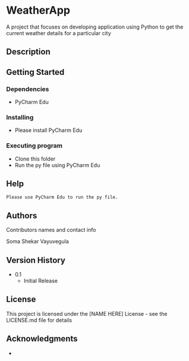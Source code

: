 # WeatherApp

A project that focuses on developing application using Python to get the current weather details for a particular city

## Description

   

## Getting Started

### Dependencies

* PyCharm Edu

### Installing

* Please install PyCharm Edu

### Executing program

* Clone this folder
* Run the py file using PyCharm Edu

## Help

```
Please use PyCharm Edu to run the py file.
```

## Authors

Contributors names and contact info

Soma Shekar Vayuvegula

## Version History

* 0.1
    * Initial Release

## License

This project is licensed under the [NAME HERE] License - see the LICENSE.md file for details

## Acknowledgments

* 


